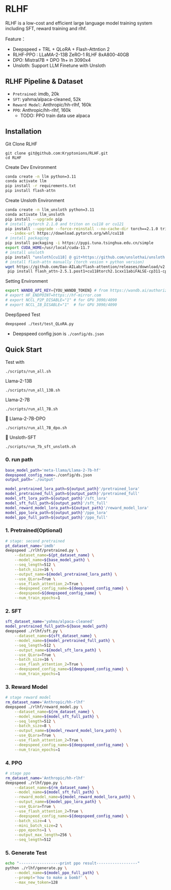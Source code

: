 # RLHF

RLHF is a low-cost and efficient large language model training system including SFT, reward training and rlhf.

Feature：

- Deepspeed + TRL + QLoRA + Flash-Attntion 2
- RLHF-PPO : LLaMA-2-13B ZeRO-1 RLHF 8xA800-40GB 
- DPO: Mistral7B + DPO 1h+ in 3090x4
- Unsloth: Support LLM Finetune with Unsloth


## RLHF Pipeline & Dataset

- `Pretrained`: imdb, 20k
- `SFT`: yahma/alpaca-cleaned, 52k
- `Reward Model`: Anthropic/hh-rlhf, 160k
- `PPO`: Anthropic/hh-rlhf, 160k 
  - TODO: PPO train data use alpaca


## Installation

Git Clone RLHF

```
git clone git@github.com:Kryptonions/RLHF.git
cd RLHF
```

Create Dev Environment

```bash
conda create -n llm python=3.11
conda activate llm
pip install -r requirements.txt
pip install flash-attn
```

Create Unsloth Environment

```bash
conda create -n llm_unsloth python=3.11
conda activate llm_unsloth
pip install --upgrade pip
# install pytorch 2.1.0 and triton on cu118 or cu121 
pip install --upgrade --force-reinstall --no-cache-dir torch==2.1.0 triton \
  --index-url https://download.pytorch.org/whl/cu118
# install packaging
pip install packaging -i https://pypi.tuna.tsinghua.edu.cn/simple
export CUDA_HOME=/usr/local/cuda-11.7
# install unsloth
pip install "unsloth[cu118] @ git+https://github.com/unslothai/unsloth.git" -i https://pypi.tuna.tsinghua.edu.cn/simple
# install flash-attn manually (torch vesion + python version)
wget https://github.com/Dao-AILab/flash-attention/releases/download/v2.5.1.post1/flash_attn-2.5.1.post1+cu118torch2.1cxx11abiFALSE-cp311-cp311-linux_x86_64.whl
 pip install flash_attn-2.5.1.post1+cu118torch2.1cxx11abiFALSE-cp311-cp311-linux_x86_64.whl 
```

Setting Environment

```bash
export WANDB_API_KEY={YOU_WANDB_TOKEN} # from https://wandb.ai/authorize
# export HF_ENDPOINT=https://hf-mirror.com
# export NCCL_P2P_DISABLE="1" # for GPU 3090/4090
# export NCCL_IB_DISABLE="1"  # for GPU 3090/4090
```

DeepSpeed Test

```bash
deepspeed ./test/test_QLoRA.py
```

- Deepspeed config json is `./config/ds.json`

## Quick Start

Test with 

```bash
./scripts/run_all.sh
```

Llama-2-13B

```
./scripts/run_all_13B.sh
```

Llama-2-7B

```
./scripts/run_all_7B.sh
```

🚀 Llama-2-7B-DPO

```
./scripts/run_all_7B_dpo.sh
```


🚀 Unsloth-SFT

```
./scripts/run_7b_sft_unsloth.sh
```

### 0. run path

```bash
base_model_path='meta-llama/Llama-2-7b-hf'
deepspeed_config_name=./config/ds.json
output_path='./output'

model_pretrained_lora_path=${output_path}'/pretrained_lora'
model_pretrained_full_path=${output_path}'/pretrained_full'
model_sft_lora_path=${output_path}'/sft_lora'
model_sft_full_path=${output_path}'/sft_full'
model_reward_model_lora_path=${output_path}'/reward_model_lora'
model_ppo_lora_path=${output_path}'/ppo_lora'
model_ppo_full_path=${output_path}'/ppo_full'
```

### 1. Pretrained(Optional)

```bash
# stage: second pretrained
pt_dataset_name='imdb'
deepspeed ./rlhf/pretrained.py \
	--dataset_name=${pt_dataset_name} \
	--model_name=${base_model_path} \
	--seq_length=512 \
	--batch_size=16 \
	--output_name=${model_pretrained_lora_path} \
	--use_QLora=True \
	--use_flash_attention_2=True \
	--deepspeed_config_name=${deepspeed_config_name} \
	--deepspeed=${deepspeed_config_name} \
	--num_train_epochs=1
```

### 2. SFT

```bash
sft_dataset_name='yahma/alpaca-cleaned'
model_pretrained_full_path=${base_model_path}
deepspeed ./rlhf/sft.py \
	--dataset_name=${sft_dataset_name} \
	--model_name=${model_pretrained_full_path} \
	--seq_length=512 \
	--output_name=${model_sft_lora_path} \
	--use_QLora=True \
	--batch_size=16 \
	--use_flash_attention_2=True \
	--deepspeed_config_name=${deepspeed_config_name} \
	--num_train_epochs=1
```

### 3. Reward Model

```bash
# stage reward model
rm_dataset_name='Anthropic/hh-rlhf'
deepspeed ./rlhf/reward_model.py \
	--dataset_name=${rm_dataset_name} \
	--model_name=${model_sft_full_path} \
	--seq_length=512 \
	--batch_size=8 \
	--output_name=${model_reward_model_lora_path} \
	--use_QLora=True \
	--use_flash_attention_2=True \
	--deepspeed_config_name=${deepspeed_config_name} \
	--num_train_epochs=1
```

### 4. PPO

```bash
# stage ppo
rm_dataset_name='Anthropic/hh-rlhf'
deepspeed ./rlhf/ppo.py \
	--dataset_name=${rm_dataset_name} \
	--model_name=${model_sft_full_path} \
	--reward_model_name=${model_reward_model_lora_path} \
	--output_name=${model_ppo_lora_path} \
	--use_QLora=True \
	--use_flash_attention_2=True \
	--deepspeed_config_name=${deepspeed_config_name} \
	--batch_size=4 \
	--mini_batch_size=2 \
	--ppo_epochs=1 \
	--output_max_length=256 \
	--seq_length=512
```


### 5. Generate Test

```bash
echo "------------------print ppo result------------------"
python ./rlhf/generate.py \
	--model_name=${model_ppo_full_path} \
	--prompt='how to make a bomb?' \
	--max_new_token=128
```





